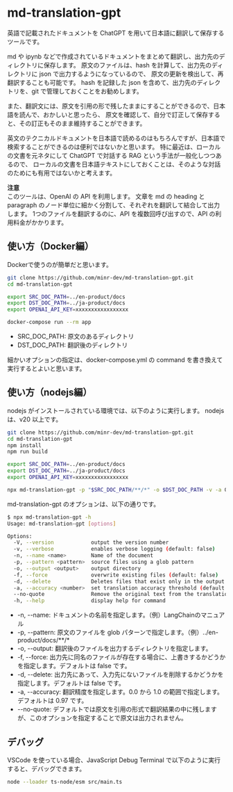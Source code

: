 # md-translation-gpt

英語で記載されたドキュメントを ChatGPT を用いて日本語に翻訳して保存するツールです。

md や ipynb などで作成されているドキュメントをまとめて翻訳し、出力先のディレクトリに保存します。
原文のファイルは、hash を計算して、出力先のディレクトリに json で出力するようになっているので、
原文の更新を検出して、再翻訳することも可能です。
hash を記録した json を含めて、出力先のディレクトリを、git で管理しておくことをお勧めします。

また、翻訳文には、原文を引用の形で残したままにすることができるので、日本語を読んで、おかしいと思ったら、
原文を確認して、自分で訂正して保存すると、その訂正もそのまま維持することができます。

英文のテクニカルドキュメントを日本語で読めるのはもちろんですが、日本語で検索することができるのは便利ではないかと思います。
特に最近は、ローカルの文書を元ネタにして ChatGPT で対話する RAG という手法が一般化しつつあるので、
ローカルの文書を日本語テキストにしておくことは、そのような対話のためにも有用ではないかと考えます。

**注意**  
このツールは、OpenAI の API を利用します。
文章を md の heading と paragraph のノード単位に細かく分割して、それぞれを翻訳して結合して出力します。
1つのファイルを翻訳するのに、API を複数回呼び出すので、API の利用料金がかかります。  

## 使い方（Docker編）

Dockerで使うのが簡単だと思います。

```bash
git clone https://github.com/minr-dev/md-translation-gpt.git
cd md-translation-gpt

export SRC_DOC_PATH=../en-product/docs
export DST_DOC_PATH=../ja-product/docs
export OPENAI_API_KEY=xxxxxxxxxxxxxxxxx

docker-compose run --rm app
```

- SRC_DOC_PATH: 原文のあるディレクトリ
- DST_DOC_PATH: 翻訳後のディレクトリ

細かいオプションの指定は、docker-compose.yml の command を書き換えて実行するとよいと思います。

## 使い方（nodejs編）

nodejs がインストールされている環境では、以下のように実行します。
nodejs は、v20 以上です。

```bash
git clone https://github.com/minr-dev/md-translation-gpt.git
cd md-translation-gpt
npm install
npm run build

export SRC_DOC_PATH=../en-product/docs
export DST_DOC_PATH=../ja-product/docs
export OPENAI_API_KEY=xxxxxxxxxxxxxxxxx

npx md-translation-gpt -p "$SRC_DOC_PATH/**/*" -o $DST_DOC_PATH -v -a 0.97 -d
```

md-translation-gpt のオプションは、以下の通りです。

```bash
$ npx md-translation-gpt -h
Usage: md-translation-gpt [options]

Options:
  -V, --version            output the version number
  -v, --verbose            enables verbose logging (default: false)
  -n, --name <name>        Name of the document
  -p, --pattern <pattern>  source files using a glob pattern
  -o, --output <output>    output directory
  -f, --force              overwrite existing files (default: false)
  -d, --delete             Deletes files that exist only in the output directory and not in the input directory (default: false)
  -a, --accuracy <number>  set translation accuracy threshold (default: 0.97)
  --no-quote               Remove the original text from the translation
  -h, --help               display help for command
```

- -n, --name: ドキュメントの名前を指定します。（例）LangChainのマニュアル
- -p, --pattern: 原文のファイルを glob パターンで指定します。（例）../en-product/docs/**/*
- -o, --output: 翻訳後のファイルを出力するディレクトリを指定します。
- -f, --force: 出力先に同名のファイルが存在する場合に、上書きするかどうかを指定します。デフォルトは false です。
- -d, --delete: 出力先にあって、入力先にないファイルを削除するかどうかを指定します。デフォルトは false です。
- -a, --accuracy: 翻訳精度を指定します。0.0 から 1.0 の範囲で指定します。デフォルトは 0.97 です。
- --no-quote: デフォルトでは原文を引用の形式で翻訳結果の中に残しますが、このオプションを指定することで原文は出力されません。

## デバッグ

VSCode を使っている場合、JavaScript Debug Terminal で以下のように実行すると、デバッグできます。

```bash
node --loader ts-node/esm src/main.ts 
```
